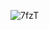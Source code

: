 ![7fzT](https://user-images.githubusercontent.com/120444709/207924600-932bce93-f12e-4c28-b472-3d4e905ce794.gif)
